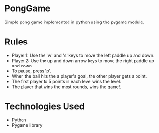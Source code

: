 # PongGame
Simple pong game implemented in python using the pygame module.

# Rules
* Player 1: Use the 'w' and 's' keys to move the left paddle up and down.
* Player 2: Use the up and down arrow keys to move the right paddle up and down.
* To pause, press 'p'.
* When the ball hits the a player's goal, the other player gets a point.
* The first player to 5 points in each level wins the level.
* The player that wins the most rounds, wins the game!.

# Technologies Used
* Python
* Pygame library
